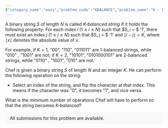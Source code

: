 ```yaml
---
{"category_name":"easy","problem_code":"KBALANCE","problem_name":"K - balanced string","problemComponents":{"constraints":"- $1 \\leq T \\leq 10^5$\n- $2 \\leq N \\leq 10^5$\n- $1 \\leq K \\leq N$\n- $S$ contains only characters \u0027$0$\u0027 and \u0027$1$\u0027.\n- The sum of $N$ over all test cases does not exceed $10^6$.","constraintsState":true,"subtasks":"- 30 points : $1 \\leq R \\leq 10000$\n- 70 points : $1 \\leq R \\leq 10^9$\n","subtasksState":false,"inputFormat":"- The first line of input contains a single integer $T$ denoting the number of test cases. The description of $T$ test cases follows.\n- The first line of each test case contains two space-separated integers $N, K$.\n- The second line of each test case contains a string $S$.","inputFormatState":true,"outputFormat":"For each test case, print a single line containing one integer - the minimum number operation Chef needs to perform on the given string to make it $K$-balanced.\n","outputFormatState":true,"sampleTestCases":{"0":{"id":1,"input":"4\n2 1\n01\n3 1\n111\n4 2\n1101\n5 3\n11110\n\n\n\n","output":"1\n0\n1\n2\n","explanation":"**Test case $1$**: Chef applies one operation on the index $2$ and the string becomes \u002200\u0022 which is a 1-balanced string.\n\n**Test case $2$**: The given string is already 1-balanced.\n\n**Test case $3$**: Chef applies one operation on the index $3$ and the string becomes \u00221111\u0022 which is a 2-balanced string.\n\n**Test case $4$**: Chef applies one operation on the index $2$ and another operation on the index $3$. Hence, the string becomes \u002210010\u0022 which is a 3-balanced string.","isDeleted":false}}},"video_editorial_url":"https://youtu.be/_G44miULLZA","languages_supported":{"0":"CPP14","1":"C","2":"JAVA","3":"PYTH 3.6","4":"CPP17","5":"PYTH","6":"PYP3","7":"CS2","8":"ADA","9":"PYPY","10":"TEXT","11":"PAS fpc","12":"NODEJS","13":"RUBY","14":"PHP","15":"GO","16":"HASK","17":"TCL","18":"PERL","19":"SCALA","20":"LUA","21":"kotlin","22":"BASH","23":"JS","24":"LISP sbcl","25":"rust","26":"PAS gpc","27":"BF","28":"CLOJ","29":"R","30":"D","31":"CAML","32":"FORT","33":"ASM","34":"swift","35":"FS","36":"WSPC","37":"LISP clisp","38":"SQL","39":"SCM guile","40":"PERL6","41":"ERL","42":"CLPS","43":"ICK","44":"NICE","45":"PRLG","46":"ICON","47":"COB","48":"SCM chicken","49":"PIKE","50":"SCM qobi","51":"ST","52":"SQLQ","53":"NEM"},"max_timelimit":1,"source_sizelimit":50000,"problem_author":"soumyadeep_21","problem_tester":"","date_added":"9-09-2021","tags":{"0":"easy","1":"soumyadeep_21","2":"start12"},"problem_difficulty_level":"Unavailable","best_tag":"","editorial_url":"https://discuss.codechef.com/problems/KBALANCE","time":{"view_start_date":1632331800,"submit_start_date":1632331800,"visible_start_date":1632331800,"end_date":1735669800},"is_direct_submittable":false,"problemDiscussURL":"https://discuss.codechef.com/search?q=KBALANCE","is_proctored":false,"visitedContests":{},"layout":"problem"}
---
```

A binary string $S$ of length $N$ is called *$K$-balanced string* if it holds the following property: For each index $i\;(1 \leq i \leq N)$ such that $S_i = $ '1', there must exist an index $j\;(1 \leq j \leq N)$ such that $S_j = $ '1'  and $\mid i - j \mid = K$, where $\mid x \mid$ denotes the absolute value of $x$.

For example, if $K = 1$, "00", "110", "011011" are 1-balanced strings, while "010" , "1001" are not; if $K = 2$, "10101", "0101000101" are 2-balanced strings, while "0110" , "1001", "010" are not. 

Chef is given a binary string $S$ of length $N$ and an integer $K$. He can perform the following operation on the string:

- Select an index of the string, and flip the character at that index. This means if the character was "0", it becomes "1", and vice versa.

What is the minimum number of operations Chef will have to perform so that the string becomes *$K$-balanced*?

<aside style='background: #f8f8f8;padding: 10px 15px;'><div>All submissions for this problem are available.</div></aside>